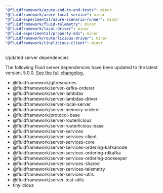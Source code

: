 ```yaml
---
"@fluidframework/azure-end-to-end-tests": minor
"@fluidframework/azure-local-service": minor
"@fluid-experimental/azure-scenario-runner": minor
"@fluidframework/fluid-telemetry": minor
"@fluidframework/local-driver": minor
"@fluid-experimental/property-dds": minor
"@fluidframework/routerlicious-driver": minor
"@fluidframework/tinylicious-client": minor
---
```


Updated server dependencies

The following Fluid server dependencies have been updated to the latest version, 5.0.0. [See the full changelog.](https://github.com/microsoft/FluidFramework/blob/main/server/routerlicious/RELEASE_NOTES/5.0.0.md)

- @fluidframework/gitresources
- @fluidframework/server-kafka-orderer
- @fluidframework/server-lambdas
- @fluidframework/server-lambdas-driver
- @fluidframework/server-local-server
- @fluidframework/server-memory-orderer
- @fluidframework/protocol-base
- @fluidframework/server-routerlicious
- @fluidframework/server-routerlicious-base
- @fluidframework/server-services
- @fluidframework/server-services-client
- @fluidframework/server-services-core
- @fluidframework/server-services-ordering-kafkanode
- @fluidframework/server-services-ordering-rdkafka
- @fluidframework/server-services-ordering-zookeeper
- @fluidframework/server-services-shared
- @fluidframework/server-services-telemetry
- @fluidframework/server-services-utils
- @fluidframework/server-test-utils
- tinylicious
